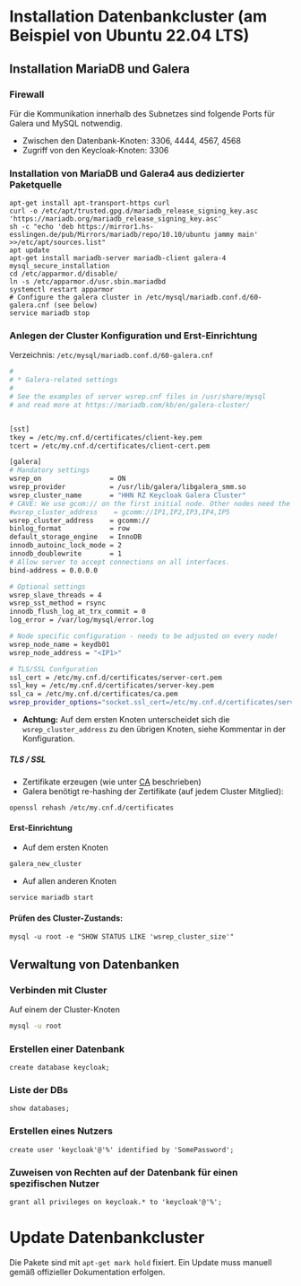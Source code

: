 # Installation Datenbankcluster (am Beispiel von Ubuntu 22.04 LTS)

## Installation MariaDB und Galera

### Firewall

Für die Kommunikation innerhalb des Subnetzes sind folgende Ports für Galera und MySQL notwendig.

- Zwischen den Datenbank-Knoten: 3306, 4444, 4567, 4568
- Zugriff von den Keycloak-Knoten: 3306

### Installation von MariaDB und Galera4 aus dedizierter Paketquelle 

```
apt-get install apt-transport-https curl
curl -o /etc/apt/trusted.gpg.d/mariadb_release_signing_key.asc 'https://mariadb.org/mariadb_release_signing_key.asc'
sh -c "echo 'deb https://mirror1.hs-esslingen.de/pub/Mirrors/mariadb/repo/10.10/ubuntu jammy main' >>/etc/apt/sources.list"
apt update
apt-get install mariadb-server mariadb-client galera-4
mysql_secure_installation
cd /etc/apparmor.d/disable/
ln -s /etc/apparmor.d/usr.sbin.mariadbd
systemctl restart apparmor
# Configure the galera cluster in /etc/mysql/mariadb.conf.d/60-galera.cnf (see below)
service mariadb stop
``` 

### Anlegen der Cluster Konfiguration und Erst-Einrichtung

Verzeichnis: `/etc/mysql/mariadb.conf.d/60-galera.cnf`

```bash
#
# * Galera-related settings
#
# See the examples of server wsrep.cnf files in /usr/share/mysql
# and read more at https://mariadb.com/kb/en/galera-cluster/


[sst]
tkey = /etc/my.cnf.d/certificates/client-key.pem
tcert = /etc/my.cnf.d/certificates/client-cert.pem

[galera]
# Mandatory settings
wsrep_on                 = ON
wsrep_provider           = /usr/lib/galera/libgalera_smm.so
wsrep_cluster_name       = "HHN RZ Keycloak Galera Cluster"
# CAVE: We use gcom:// on the first initial node. Other nodes need the full address string
#wsrep_cluster_address    = gcomm://IP1,IP2,IP3,IP4,IP5
wsrep_cluster_address    = gcomm://
binlog_format            = row
default_storage_engine   = InnoDB
innodb_autoinc_lock_mode = 2
innodb_doublewrite       = 1
# Allow server to accept connections on all interfaces.
bind-address = 0.0.0.0

# Optional settings
wsrep_slave_threads = 4
wsrep_sst_method = rsync
innodb_flush_log_at_trx_commit = 0
log_error = /var/log/mysql/error.log

# Node specific configuration - needs to be adjusted on every node!
wsrep_node_name = keydb01
wsrep_node_address = "<IP1>"

# TLS/SSL Confguration
ssl_cert = /etc/my.cnf.d/certificates/server-cert.pem
ssl_key = /etc/my.cnf.d/certificates/server-key.pem
ssl_ca = /etc/my.cnf.d/certificates/ca.pem
wsrep_provider_options="socket.ssl_cert=/etc/my.cnf.d/certificates/server-cert.pem;socket.ssl_key=/etc/my.cnf.d/certificates/server-key.pem;socket.ssl_ca=/etc/my.cnf.d/certificates/ca.pem"
``` 

- **Achtung:** Auf dem ersten Knoten unterscheidet sich die `wsrep_cluster_address` zu den übrigen Knoten, siehe Kommentar in der Konfiguration.

##### TLS / SSL

- Zertifikate erzeugen (wie unter [CA](CA.md) beschrieben)
- Galera benötigt re-hashing der Zertifikate (auf jedem Cluster Mitglied):

```
openssl rehash /etc/my.cnf.d/certificates
```
#### Erst-Einrichtung

- Auf dem ersten Knoten

```bash
galera_new_cluster
```

- Auf allen anderen Knoten
```bash
service mariadb start
```

#### Prüfen des Cluster-Zustands:

```
mysql -u root -e "SHOW STATUS LIKE 'wsrep_cluster_size'"
```

## Verwaltung von Datenbanken

### Verbinden mit Cluster

Auf einem der Cluster-Knoten

```bash
mysql -u root 
```

### Erstellen einer Datenbank

```
create database keycloak;
```

### Liste der DBs

```
show databases;
```

### Erstellen eines Nutzers
```
create user 'keycloak'@'%' identified by 'SomePassword';
```

### Zuweisen von Rechten auf der Datenbank für einen spezifischen Nutzer
```
grant all privileges on keycloak.* to 'keycloak'@'%';
```

# Update Datenbankcluster

Die Pakete sind mit `apt-get mark hold` fixiert. Ein Update muss manuell gemäß offizieller Dokumentation erfolgen.
